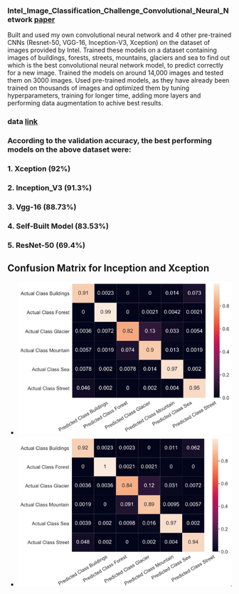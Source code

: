 ### Intel_Image_Classification_Challenge_Convolutional_Neural_Network [paper](https://scholar.google.com/citations?view_op=view_citation&hl=en&user=S3_TCMMAAAAJ&citation_for_view=S3_TCMMAAAAJ:u5HHmVD_uO8C)
Built and used my own convolutional neural network and 4 other pre-trained CNNs (Resnet-50, VGG-16, Inception-V3, Xception) on the dataset of images provided by Intel. Trained these models on a dataset containing images of buildings, forests, streets, mountains, glaciers and sea to find out which is the best convolutional neural network model, to predict correctly for a new image. Trained the models on around 14,000 images and tested them on 3000 images. Used pre-trained models, as they have already been trained on thousands of images and optimized them by tuning hyperparameters, training for longer time, adding more layers and  performing data augmentation to achive best results. 
### data [link](https://www.kaggle.com/datasets/puneet6060/intel-image-classification)
### According to the validation accuracy, the best performing models on the above dataset were:
### 1. Xception (92%)
### 2. Inception_V3 (91.3%)
### 3. Vgg-16 (88.73%)
### 4. Self-Built Model (83.53%)
### 5. ResNet-50 (69.4%)
## Confusion Matrix for Inception and Xception
* ![Inception](img/Inception.svg)
* ![Xception](img/Xception.png)
